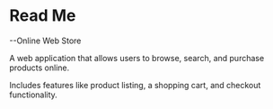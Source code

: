 # Read Me

--Online Web Store

A web application that allows users to browse, search, and purchase products online.

Includes features like product listing, a shopping cart, and checkout functionality.
